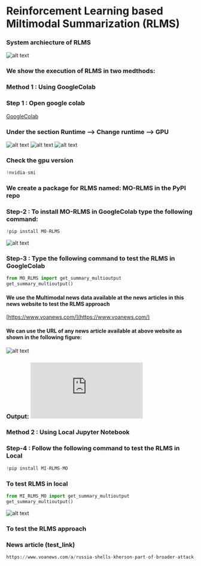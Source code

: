 # Reinforcement Learning based Miltimodal Summarization (RLMS)


###  System archiecture of RLMS
![alt text](https://github.com/PhaniSiginamsetty/RLMS/blob/main/img/mainarc-crop.jpg)

###  We show the execution of RLMS in two medthods:
### Method 1 : Using GoogleColab

### Step 1 : Open google colab

[GoogleColab](https://colab.research.google.com/)

###  Under the section Runtime --> Change runtime --> GPU

![alt text](https://github.com/PhaniSiginamsetty/RLMS/blob/main/img/Screenshot%20(329).png)
![alt text](https://github.com/PhaniSiginamsetty/RLMS/blob/main/img/Screenshot%20(330).png)
![alt text](https://github.com/PhaniSiginamsetty/RLMS/blob/main/img/Screenshot%20(331).png)


###  Check the gpu version
```python
!nvidia-smi
```


### We create a package for RLMS named: MO-RLMS in the PyPI repo
### Step-2 : To install MO-RLMS in GoogleColab type the following command: 
```python
!pip install MO-RLMS
```
![alt text](https://github.com/PhaniSiginamsetty/RLMS/blob/main/img/Screenshot%202022-12-20%2019.22.47.png)

### Step-3 : Type the following command to test the RLMS in GoogleColab 
```python
from MO_RLMS import get_summary_multioutput
get_summary_multioutput()
```
#### We use the Multimodal news data available at the news articles in this news website to test the RLMS approach

[https://www.voanews.com/](https://www.voanews.com/)
#### We can use the URL of any news article available at above website as shown in the following figure:

![alt text](https://github.com/PhaniSiginamsetty/RLMS/blob/main/img/Screenshot%202022-12-20%2019.30.52.png)

### Output:  ![Test news URL :](https://www.voanews.com/a/n-korea-fires-2-ballistic-missiles-in-resumption-of-testing-/6881249.html)

### Method 2 : Using Local Jupyter Notebook

### Step-4 : Follow the following command to test the RLMS in Local 
```python
!pip install MI-RLMS-MO
```
### To test RLMS in local
```python
from MI_RLMS_MO import get_summary_multioutput
get_summary_multioutput()

```
![alt text](https://github.com/PhaniSiginamsetty/RLMS/blob/main/img/Screenshot%20(333).png)

###  To test the RLMS approach



### News article (test_link) 
```python
https://www.voanews.com/a/russia-shells-kherson-part-of-broader-attack-on-southern-ukraine-/6881528.html
```


